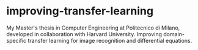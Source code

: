 # improving-transfer-learning
My Master's thesis in Computer Engineering at Politecnico di Milano, developed in collaboration with Harvard University. Improving domain-specific transfer learning for image recognition and differential equations.
